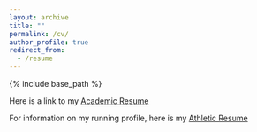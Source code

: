 ```yaml
---
layout: archive
title: ""
permalink: /cv/
author_profile: true
redirect_from:
  - /resume
---
```


{% include base_path %}

Here is a link to my [Academic Resume](https://docs.google.com/document/d/17cDeESnnVVHg_G9VR_kCDnA6HblUDSkJIFIbeZXL_Hc)

For information on my running profile, here is my [Athletic Resume](https://docs.google.com/document/d/192J9MxuYWTUzD1IxJAqpOAoHpD8WAeoZP-wFhs6BZe0)
